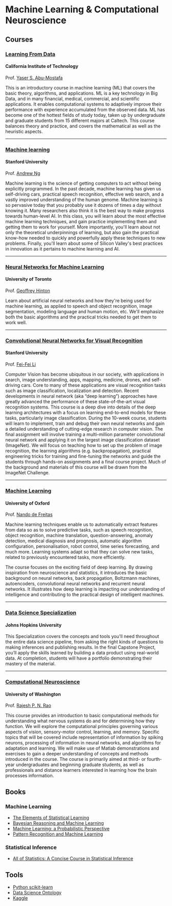 # Machine Learning & Computational Neuroscience

## Courses

### [Learning From Data](https://work.caltech.edu/telecourse.html)
#### California Institute of Technology
Prof. [Yaser S. Abu-Mostafa](https://work.caltech.edu/)

This is an introductory course in machine learning (ML) that covers the basic theory, algorithms, and applications. ML is a key technology in Big Data, and in many financial, medical, commercial, and scientific applications. It enables computational systems to adaptively improve their performance with experience accumulated from the observed data. ML has become one of the hottest fields of study today, taken up by undergraduate and graduate students from 15 different majors at Caltech. This course balances theory and practice, and covers the mathematical as well as the heuristic aspects.

---

### [Machine learning](https://www.coursera.org/learn/machine-learning)
#### Stanford University
Prof. [Andrew Ng](http://www.andrewng.org/)

Machine learning is the science of getting computers to act without being explicitly programmed. In the past decade, machine learning has given us self-driving cars, practical speech recognition, effective web search, and a vastly improved understanding of the human genome. Machine learning is so pervasive today that you probably use it dozens of times a day without knowing it. Many researchers also think it is the best way to make progress towards human-level AI. In this class, you will learn about the most effective machine learning techniques, and gain practice implementing them and getting them to work for yourself. More importantly, you'll learn about not only the theoretical underpinnings of learning, but also gain the practical know-how needed to quickly and powerfully apply these techniques to new problems. Finally, you'll learn about some of Silicon Valley's best practices in innovation as it pertains to machine learning and AI.

---

### [Neural Networks for Machine Learning](https://www.coursera.org/course/neuralnets)
#### University of Toronto
Prof. [Geoffrey Hinton](http://www.cs.toronto.edu/~hinton/)

Learn about artificial neural networks and how they're being used for machine learning, as applied to speech and object recognition, image segmentation, modeling language and human motion, etc. We'll emphasize both the basic algorithms and the practical tricks needed to get them to work well.

---

### [Convolutional Neural Networks for Visual Recognition](http://cs231n.stanford.edu/)
#### Stanford University
Prof. [Fei-Fei Li](http://vision.stanford.edu/index.html)

Computer Vision has become ubiquitous in our society, with applications in search, image understanding, apps, mapping, medicine, drones, and self-driving cars. Core to many of these applications are visual recognition tasks such as image classification, localization and detection. Recent developments in neural network (aka “deep learning”) approaches have greatly advanced the performance of these state-of-the-art visual recognition systems. This course is a deep dive into details of the deep learning architectures with a focus on learning end-to-end models for these tasks, particularly image classification. During the 10-week course, students will learn to implement, train and debug their own neural networks and gain a detailed understanding of cutting-edge research in computer vision. The final assignment will involve training a multi-million parameter convolutional neural network and applying it on the largest image classification dataset (ImageNet). We will focus on teaching how to set up the problem of image recognition, the learning algorithms (e.g. backpropagation), practical engineering tricks for training and fine-tuning the networks and guide the students through hands-on assignments and a final course project. Much of the background and materials of this course will be drawn from the ImageNet Challenge.

---

### [Machine Learning](https://www.cs.ox.ac.uk/people/nando.defreitas/machinelearning/)
#### University of Oxford
Prof. [Nando de Freitas](http://www.cs.ox.ac.uk/people/nando.defreitas/)

Machine learning techniques enable us to automatically extract features from data so as to solve predictive tasks, such as speech recognition, object recognition, machine translation, question-answering, anomaly detection, medical diagnosis and prognosis, automatic algorithm configuration, personalisation, robot control, time series forecasting, and much more. Learning systems adapt so that they can solve new tasks, related to previously encountered tasks, more efficiently.

The course focuses on the exciting field of deep learning. By drawing inspiration from neuroscience and statistics, it introduces the basic background on neural networks, back propagation, Boltzmann machines, autoencoders, convolutional neural networks and recurrent neural networks. It illustrates how deep learning is impacting our understanding of intelligence and contributing to the practical design of intelligent machines.

---

### [Data Science Specialization](https://www.coursera.org/specializations/jhudatascience)
#### Johns Hopkins University

This Specialization covers the concepts and tools you'll need throughout the entire data science pipeline, from asking the right kinds of questions to making inferences and publishing results. In the final Capstone Project, you’ll apply the skills learned by building a data product using real-world data. At completion, students will have a portfolio demonstrating their mastery of the material.

---

### [Computational Neuroscience](https://www.coursera.org/course/compneuro)
#### University of Washington
Prof. [Rajesh P. N. Rao](https://www.coursera.org/instructor/rajeshrao)

This course provides an introduction to basic computational methods for understanding what nervous systems do and for determining how they function. We will explore the computational principles governing various aspects of vision, sensory-motor control, learning, and memory. Specific topics that will be covered include representation of information by spiking neurons, processing of information in neural networks, and algorithms for adaptation and learning. We will make use of Matlab demonstrations and exercises to gain a deeper understanding of concepts and methods introduced in the course. The course is primarily aimed at third- or fourth-year undergraduates and beginning graduate students, as well as professionals and distance learners interested in learning how the brain processes information.

## Books

### Machine Learning

- [The Elements of Statistical Learning](http://statweb.stanford.edu/~tibs/ElemStatLearn/)
- [Bayesian Reasoning and Machine Learning](http://web4.cs.ucl.ac.uk/staff/D.Barber/pmwiki/pmwiki.php?n=Brml.HomePage)
- [Machine Learning: a Probabilistic Perspective](http://www.cs.ubc.ca/~murphyk/MLbook/)
- [Pattern Recognition and Machine Learning](http://research.microsoft.com/en-us/um/people/cmbishop/prml/)

### Statistical Inference

- [All of Statistics: A Concise Course in Statistical Inference](http://www.amazon.com/All-Statistics-Statistical-Inference-Springer/dp/0387402721)

## Tools

- [Python scikit-learn](http://scikit-learn.org/stable/)
- [Data Science Ontology](http://www.datascienceontology.com/)
- [Kaggle](https://www.kaggle.com/)

